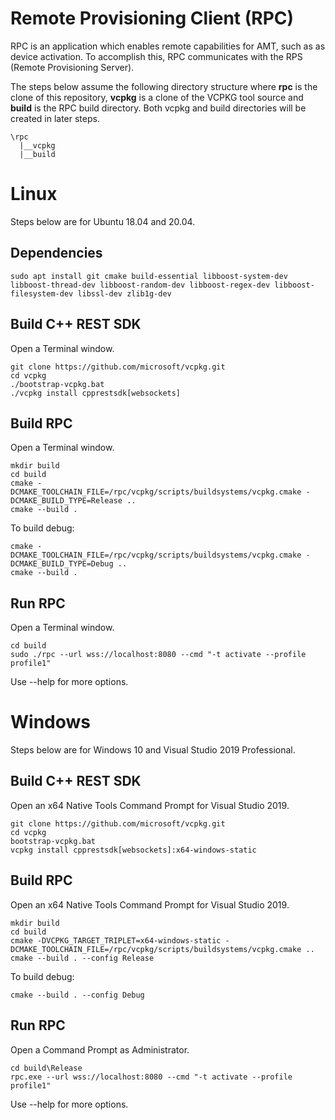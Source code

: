 # Remote Provisioning Client (RPC)

RPC is an application which enables remote capabilities for AMT, such as as device activation. To accomplish this, RPC communicates with the RPS (Remote Provisioning Server).

The steps below assume the following directory structure where **rpc** is the clone of this repository, **vcpkg** is a clone of the VCPKG tool source and **build** is the RPC build directory. Both vcpkg and build directories will be created in later steps.

```
\rpc
  |__vcpkg
  |__build
```

# Linux

Steps below are for Ubuntu 18.04 and 20.04.

## Dependencies

```
sudo apt install git cmake build-essential libboost-system-dev  libboost-thread-dev libboost-random-dev libboost-regex-dev libboost-filesystem-dev libssl-dev zlib1g-dev
```

## Build C++ REST SDK

Open a Terminal window.

```
git clone https://github.com/microsoft/vcpkg.git
cd vcpkg
./bootstrap-vcpkg.bat
./vcpkg install cpprestsdk[websockets]
```

## Build RPC

Open a Terminal window.

```
mkdir build
cd build
cmake -DCMAKE_TOOLCHAIN_FILE=/rpc/vcpkg/scripts/buildsystems/vcpkg.cmake -DCMAKE_BUILD_TYPE=Release ..
cmake --build .
```

To build debug:
```
cmake -DCMAKE_TOOLCHAIN_FILE=/rpc/vcpkg/scripts/buildsystems/vcpkg.cmake -DCMAKE_BUILD_TYPE=Debug ..
cmake --build .
```

## Run RPC

Open a Terminal window.

```
cd build
sudo ./rpc --url wss://localhost:8080 --cmd "-t activate --profile profile1"
```

Use --help for more options.

# Windows

Steps below are for Windows 10 and Visual Studio 2019 Professional.

## Build C++ REST SDK

Open an x64 Native Tools Command Prompt for Visual Studio 2019.

```
git clone https://github.com/microsoft/vcpkg.git
cd vcpkg
bootstrap-vcpkg.bat
vcpkg install cpprestsdk[websockets]:x64-windows-static
```

## Build RPC
Open an x64 Native Tools Command Prompt for Visual Studio 2019.
```
mkdir build
cd build
cmake -DVCPKG_TARGET_TRIPLET=x64-windows-static -DCMAKE_TOOLCHAIN_FILE=/rpc/vcpkg/scripts/buildsystems/vcpkg.cmake ..
cmake --build . --config Release
```

To build debug:
```
cmake --build . --config Debug
```

## Run RPC

Open a Command Prompt as Administrator.

```
cd build\Release
rpc.exe --url wss://localhost:8080 --cmd "-t activate --profile profile1"
```

Use --help for more options.